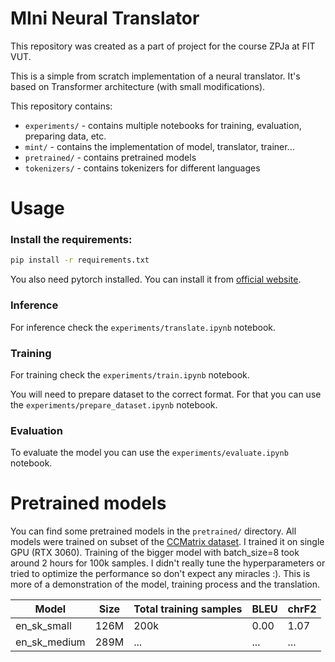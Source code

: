 # MIni Neural Translator

This repository was created as a part of project for the course ZPJa at FIT VUT.

This is a simple from scratch implementation of a neural translator.
It's based on Transformer architecture (with small modifications).

This repository contains:
- `experiments/` - contains multiple notebooks for training, evaluation, preparing data, etc.
- `mint/` - contains the implementation of model, translator, trainer...
- `pretrained/` - contains pretrained models
- `tokenizers/` - contains tokenizers for different languages

# Usage

### Install the requirements:
```bash
pip install -r requirements.txt
```
You also need pytorch installed. You can install it from [official website](https://pytorch.org/).

### Inference

For inference check the `experiments/translate.ipynb` notebook.

### Training

For training check the `experiments/train.ipynb` notebook.

You will need to prepare dataset to the correct format.
For that you can use the `experiments/prepare_dataset.ipynb` notebook.

### Evaluation

To evaluate the model you can use the `experiments/evaluate.ipynb` notebook.

# Pretrained models

You can find some pretrained models in the `pretrained/` directory.
All models were trained on subset of the [CCMatrix dataset](https://opus.nlpl.eu/CCMatrix/en&sk/v1/CCMatrix).
I trained it on single GPU (RTX 3060). Training of the bigger model with batch_size=8 took around 2 hours for 100k samples.
I didn't really tune the hyperparameters or tried to optimize the performance so don't expect any miracles :). 
This is more of a demonstration of the model, training process and the translation.


| Model        | Size  | Total training samples | BLEU | chrF2 |
|--------------|-------|------------------------|------|-------|
| en_sk_small  | 126M  | 200k                   | 0.00 | 1.07  | 
| en_sk_medium | 289M  | ...                    | ...  | ...   |
